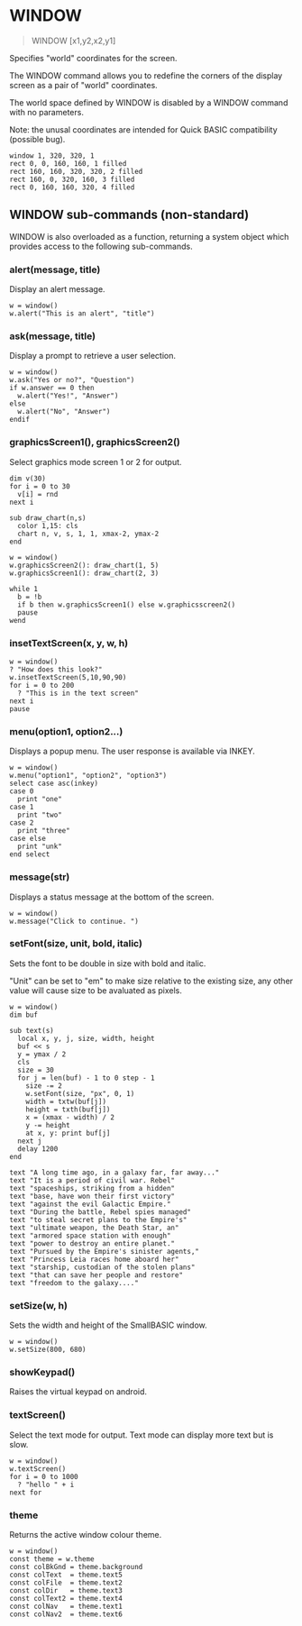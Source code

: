 # WINDOW

> WINDOW [x1,y2,x2,y1]

Specifies "world" coordinates for the screen.

The WINDOW command allows you to redefine the corners of the display screen as a pair of "world" coordinates. 

The world space defined by WINDOW is disabled by a WINDOW command with no parameters.

Note: the unusal coordinates are intended for Quick BASIC compatibility (possible bug).

```
window 1, 320, 320, 1
rect 0, 0, 160, 160, 1 filled
rect 160, 160, 320, 320, 2 filled
rect 160, 0, 320, 160, 3 filled
rect 0, 160, 160, 320, 4 filled
```

## WINDOW sub-commands (non-standard)

WINDOW is also overloaded as a function, returning a system object which provides access to the following sub-commands.

### alert(message, title)

Display an alert message.

```
w = window()
w.alert("This is an alert", "title")
```

### ask(message, title)

Display a prompt to retrieve a user selection.

```
w = window()
w.ask("Yes or no?", "Question")
if w.answer == 0 then
  w.alert("Yes!", "Answer")
else 
  w.alert("No", "Answer")
endif
```

### graphicsScreen1(), graphicsScreen2()

Select graphics mode screen 1 or 2 for output.

```
dim v(30)
for i = 0 to 30
  v[i] = rnd
next i

sub draw_chart(n,s)
  color 1,15: cls
  chart n, v, s, 1, 1, xmax-2, ymax-2
end

w = window()
w.graphicsScreen2(): draw_chart(1, 5)
w.graphicsScreen1(): draw_chart(2, 3)

while 1
  b = !b
  if b then w.graphicsScreen1() else w.graphicsscreen2()
  pause
wend
```
### insetTextScreen(x, y, w, h)

```
w = window()
? "How does this look?"
w.insetTextScreen(5,10,90,90)
for i = 0 to 200
  ? "This is in the text screen"
next i
pause
```

### menu(option1, option2...)

Displays a popup menu. The user response is available via INKEY.

```
w = window()
w.menu("option1", "option2", "option3")
select case asc(inkey)
case 0
  print "one"
case 1
  print "two"
case 2
  print "three"
case else
  print "unk"
end select
```

### message(str)

Displays a status message at the bottom of the screen.

```
w = window()
w.message("Click to continue. ")
```

### setFont(size, unit, bold, italic)

Sets the font to be double in size with bold and italic.

"Unit" can be set to "em" to make size relative to the existing size, any other value will cause size to be avaluated as pixels.

```
w = window()
dim buf

sub text(s)
  local x, y, j, size, width, height
  buf << s
  y = ymax / 2
  cls
  size = 30
  for j = len(buf) - 1 to 0 step - 1
    size -= 2
    w.setFont(size, "px", 0, 1)
    width = txtw(buf[j])
    height = txth(buf[j])
    x = (xmax - width) / 2
    y -= height
    at x, y: print buf[j]
  next j
  delay 1200
end

text "A long time ago, in a galaxy far, far away..."
text "It is a period of civil war. Rebel"
text "spaceships, striking from a hidden"
text "base, have won their first victory"
text "against the evil Galactic Empire."
text "During the battle, Rebel spies managed"
text "to steal secret plans to the Empire's"
text "ultimate weapon, the Death Star, an"
text "armored space station with enough"
text "power to destroy an entire planet."
text "Pursued by the Empire's sinister agents,"
text "Princess Leia races home aboard her"
text "starship, custodian of the stolen plans"
text "that can save her people and restore"
text "freedom to the galaxy...."
```

### setSize(w, h)

Sets the width and height of the SmallBASIC window.

```
w = window()
w.setSize(800, 680)
```

### showKeypad()

Raises the virtual keypad on android.

### textScreen()

Select the text mode for output. Text mode can display more text but is slow.

```
w = window()
w.textScreen()
for i = 0 to 1000
  ? "hello " + i
next for
```

### theme

Returns the active window colour theme.

```
w = window()
const theme = w.theme
const colBkGnd = theme.background
const colText  = theme.text5
const colFile  = theme.text2
const colDir   = theme.text3
const colText2 = theme.text4
const colNav   = theme.text1
const colNav2  = theme.text6

```
